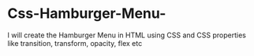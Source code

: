 # Css-Hamburger-Menu-
I will create the Hamburger Menu  in HTML using CSS and CSS properties like transition, transform, opacity, flex etc

